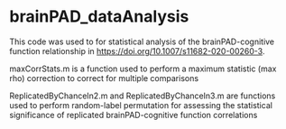 # brainPAD_dataAnalysis
This code was used to for statistical analysis of the brainPAD-cognitive function relationship in https://doi.org/10.1007/s11682-020-00260-3.

maxCorrStats.m is a function used to perform a maximum statistic (max rho) correction to correct for multiple comparisons

ReplicatedByChanceIn2.m and ReplicatedByChanceIn3.m are functions used to perform random-label permutation for assessing the statistical significance of replicated brainPAD-cognitive function correlations

